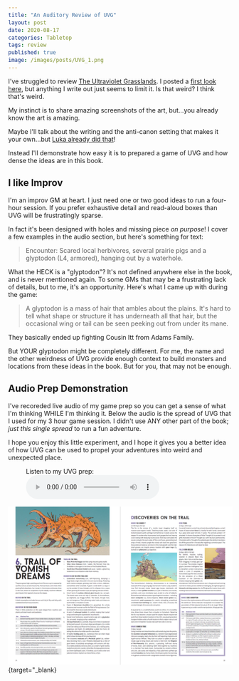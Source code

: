 ```yaml
---
title: "An Auditory Review of UVG"
layout: post
date: 2020-08-17
categories: Tabletop
tags: review
published: true
image: /images/posts/UVG_1.png
---
```


I've struggled to review [The Ultraviolet Grasslands](https://www.wizardthieffighter.com/ultraviolet-grasslands/). I posted a [first look here](/david/2019/06/PlayReport), but anything I write out just seems to limit it. Is that weird? I think that's weird.

My instinct is to share amazing screenshots of the art, but...you already know the art is amazing.

Maybe I'll talk about the writing and the anti-canon setting that makes it your own...but [Luka already did that](https://www.wizardthieffighter.com/2019/anti-canon-worlds-and-the-uvg/)!

Instead I'll demonstrate how easy it is to prepared a game of UVG and how dense the ideas are in this book.

## I like Improv

I'm an improv GM at heart. I just need one or two good ideas to run a four-hour session. If you prefer exhaustive detail and read-aloud boxes than UVG will be frustratingly sparse.

In fact it's been designed with holes and missing piece *on purpose*! I cover a few examples in the audio section, but here's something for text:

> Encounter: Scared local herbivores, several prairie pigs and a glyptodon (L4, armored), hanging out by a waterhole.

What the HECK is a "glyptodon"? It's not defined anywhere else in the book, and is never mentioned again. To some GMs that may be a frustrating lack of details, but to me, it's an opportunity. Here's what I came up with during the game:

> A glyptodon is a mass of hair that ambles about the plains. It's hard to tell what shape or structure it has underneath all that hair, but the occasional wing or tail can be seen peeking out from under its mane.

They basically ended up fighting Cousin Itt from Adams Family.

But YOUR glyptodon might be completely different. For me, the name and the other weirdness of UVG provide enough context to build monsters and locations from these ideas in the book. But for you, that may not be enough. 

## Audio Prep Demonstration

I've recoreded live audio of my game prep so you can get a sense of what I'm thinking WHILE I'm thinking it. Below the audio is the spread of UVG that I used for my 3 hour game session. I didn't use ANY other part of the book; *just this single spread* to run a fun adventure.

I hope you enjoy this little experiment, and I hope it gives you a better idea of how UVG can be used to propel your adventures into weird and unexpected place.

<figure>
    <figcaption>Listen to my UVG prep:</figcaption>
    <audio
        controls
        src="/files/Audio/UVGReview.mp3">
            Your browser does not support the
            <code>audio</code> element.
    </audio>
</figure>

[![images/posts/UVG-vomish.png](/images/posts/UVG-vomish.png)](/images/posts/UVG-vomish.png){target="_blank}